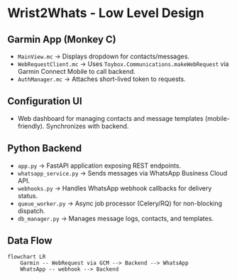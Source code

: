 # Wrist2Whats - Low Level Design

## Garmin App (Monkey C)
- `MainView.mc` → Displays dropdown for contacts/messages.
- `WebRequestClient.mc` → Uses `Toybox.Communications.makeWebRequest` via Garmin Connect Mobile to call backend.
- `AuthManager.mc` → Attaches short-lived token to requests.

## Configuration UI
- Web dashboard for managing contacts and message templates (mobile-friendly). Synchronizes with backend.

## Python Backend
- `app.py` → FastAPI application exposing REST endpoints.
- `whatsapp_service.py` → Sends messages via WhatsApp Business Cloud API.
- `webhooks.py` → Handles WhatsApp webhook callbacks for delivery status.
- `queue_worker.py` → Async job processor (Celery/RQ) for non-blocking dispatch.
- `db_manager.py` → Manages message logs, contacts, and templates.

## Data Flow
```mermaid
flowchart LR
    Garmin -- WebRequest via GCM --> Backend --> WhatsApp
    WhatsApp -- webhook --> Backend
```
